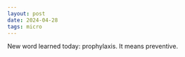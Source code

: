 ```yaml
---
layout: post
date: 2024-04-28
tags: micro
---
```


New word learned today: prophylaxis. It means preventive.